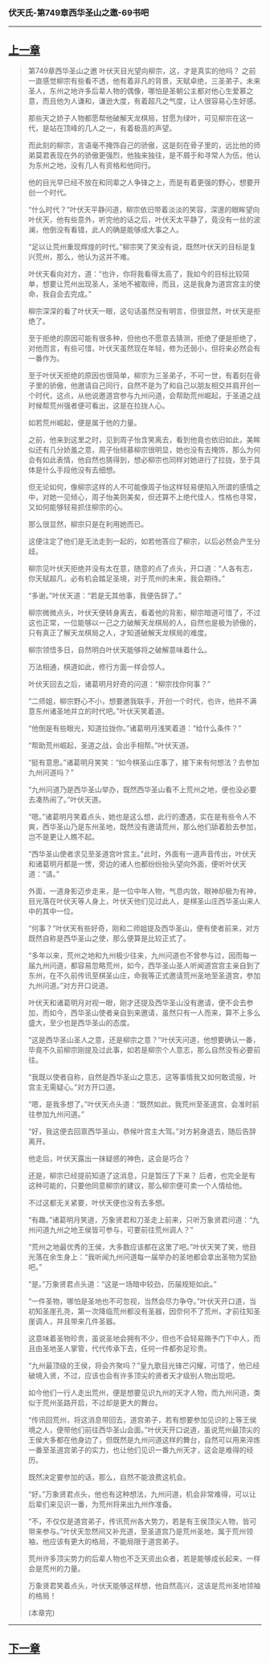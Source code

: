 ### 伏天氏-第749章西华圣山之邀-69书吧

--------
[上一章](./51bca5e22e9f958d57d0c36299492e0c.md)
--------


>
>
>
>第749章西华圣山之邀
>叶伏天目光望向柳宗，这，才是真实的他吗？
>之前一直感觉柳宗有些看不透，他有着非凡的背景，天赋卓绝，三圣弟子，未来圣人，东州之地许多后辈人物的偶像，哪怕是圣朝公主都对他心生爱慕之意，而且他为人谦和，谦逊大度，有着超凡之气度，让人很容易心生好感。
>
>那些天之娇子人物都愿帮他破解天龙棋局，甘愿为绿叶，可见柳宗在这一代，是站在顶峰的几人之一，有着极高的声望。
>
>而此刻的柳宗，言语毫不掩饰自己的骄傲，这是刻在骨子里的，远比他的师弟莫君表现在外的骄傲更强烈，他独来独往，是不屑于和寻常人为伍，他认为东州之地，没有几人有资格和他同行。
>
>他的目光早已经不放在和同辈之人争锋之上，而是有着更强的野心，想要开创一个时代。
>
>“什么时代？”叶伏天平静问道，柳宗依旧带着淡淡的笑容，深邃的眼眸望向叶伏天，他有些意外，听完他的话之后，叶伏天太平静了，竟没有一丝的波澜，他倒没有看错，此人的确是能够成大事之人。
>
>“足以让荒州重现辉煌的时代。”柳宗笑了笑没有说，既然叶伏天的目标是复兴荒州，那么，他认为这并不难。
>
>叶伏天看向对方，道：“也许，你将我看得太高了，我如今的目标比较简单，想要让荒州出现圣人，圣地不被取缔，而且，这是我身为道宫宫主的使命，我自会去完成。”
>
>柳宗深深的看了叶伏天一眼，这句话虽然没有明言，但很显然，叶伏天是拒绝了。
>
>至于拒绝的原因可能有很多种，但他也不愿意去猜测，拒绝了便是拒绝了，对他而言，有些可惜，叶伏天虽然现在年轻，修为还弱小，但将来必然会有一番作为。
>
>至于叶伏天拒绝的原因也很简单，柳宗为三圣弟子，不可一世，有着刻在骨子里的骄傲，他邀请自己同行，自然不是为了和自己以朋友相交并肩开创一个时代，这点，从他说邀道宫参与九州问道，会帮助荒州崛起，于圣道之战时候帮荒州强者便可看出，这是在拉拢人心。
>
>如若荒州崛起，便是属于他的力量。
>
>之前，他来到这里之时，见到周子怡含笑离去，看到他竟也依旧如此，美眸似还有几分娇羞之意，周子怡倾慕柳宗很明显，她也没有去掩饰，那么为何会有如此表情，他自然也猜得到，想必柳宗也同样对她进行了拉拢，至于具体是什么手段他没有去细想。
>
>但无论如何，像柳宗这样的人不可能像周子怡这样轻易便陷入所谓的感情之中，对她一见倾心，周子怡美则美矣，但还算不上绝代佳人，性格也寻常，又如何能够轻易抓住柳宗的心。
>
>那么很显然，柳宗只是在利用她而已。
>
>这便注定了他们是无法走到一起的，如若他答应了柳宗，以后必然会产生分歧。
>
>柳宗见叶伏天拒绝并没有太在意，随意的点了点头，开口道：“人各有志，你天赋超凡，必有机会踏足圣境，对于荒州的未来，我会期待。”
>
>“多谢。”叶伏天道：“若是无其他事，我便告辞了。”
>
>柳宗微微点头，叶伏天便转身离去，看着他的背影，柳宗暗道可惜了，不过这也正常，一位能够以一己之力破解天龙棋局的人，自然也是极为骄傲的，只有真正了解天龙棋局之人，才知道破解天龙棋局的难度。
>
>柳宗领悟多日，自然明白叶伏天能够将之破解意味着什么。
>
>万法相通，棋道如此，修行方面一样会惊人。
>
>叶伏天回去之后，诸葛明月好奇的问道：“柳宗找你何事？”
>
>“二师姐，柳宗野心不小，想要邀我联手，开创一个时代，也许，他并不满意东州诸圣地并立的时代吧。”叶伏天笑着道。
>
>“他倒是有些眼光，知道拉拢你。”诸葛明月浅笑着道：“给什么条件？”
>
>“帮助荒州崛起，圣道之战，会出手相帮。”叶伏天道。
>
>“挺有意思。”诸葛明月笑笑：“如今棋圣山庄事了，接下来有何想法？去参加九州问道吗？”
>
>“九州问道乃是西华圣山举办，既然西华圣山看不上荒州之地，便也没必要去凑热闹了。”叶伏天道。
>
>“嗯。”诸葛明月笑着点头，她也是这么想，此行的遭遇，实在是有些令人不爽，西华圣山乃是东州圣地，既然没有邀请荒州，那么他们舔着脸去参加，岂不是更让人瞧不起。
>
>“西华圣山使者求见至圣道宫叶宫主。”此时，外面有一道声音传出，叶伏天和诸葛明月都是一愣，旁边的诸人也都纷纷抬头望向外面，便听叶伏天道：“请。”
>
>外面，一道身影迈步走来，是一位中年人物，气息内敛，眼神却极为有神，目光落在叶伏天等人身上，叶伏天他们见过此人，是棋圣山庄西华圣山来人中的其中一位。
>
>“何事？”叶伏天有些好奇，刚和二师姐提及西华圣山，便有使者前来，对方既然自称是西华圣山之使，那么便算是比较正式了。
>
>“多年以来，荒州之地和九州极少往来，九州问道也不曾参与过，因而每一届九州问道，都容易忽略荒州，如今，西华圣山圣人听闻道宫宫主亲自到了东州，在不久前传讯至棋圣山庄，命我等正式邀请荒州圣地至圣道宫，参加九州问道。”对方开口说道。
>
>叶伏天和诸葛明月对视一眼，刚才还提及西华圣山没有邀请，便不会去参加，而如今，西华圣山使者亲自到来邀请，虽然只有一人而来，算不上多么盛大，至少也是西华圣山的态度。
>
>“这是西华圣山圣人之意，还是柳宗之意？”叶伏天问道，他想要确认一番，毕竟不久前柳宗刚提及过此事，如若是柳宗个人意志，那么自然没有必要前往。
>
>“我既以使者自称，自然是西华圣山之意志，这等事情我又如何敢谎报，叶宫主无需疑心。”对方开口道。
>
>“嗯，是我多想了。”叶伏天点头道：“既然如此，我荒州至圣道宫，会准时前往参加九州问道。”
>
>“好，我这便去回禀西华圣山，恭候叶宫主大驾。”对方躬身退去，随后告辞离开。
>
>他走后，叶伏天露出一抹疑惑的神色，这会是巧合？
>
>还是，柳宗已经提前知道了这消息，只是暂压了下来？
>后者，也完全是有这种可能的，只要他同意柳宗的建议，那么柳宗便可卖一个人情给他。
>
>不过这都无关紧要，叶伏天便也没有去多想。
>
>“有趣。”诸葛明月笑道，万象贤君和刀圣走上前来，只听万象贤君问道：“九州问道九州之地王侯皆可参与，可要前往荒州调人？”
>
>“荒州之地最优秀的王侯，大多数应该都在这里了吧。”叶伏天笑了笑，他目光落在余生身上：“我听闻九州问道每一届举办的圣地都会拿出圣物为奖励吧。”
>
>“是。”万象贤君点头道：“这是一场暗中较劲，历届规矩如此。”
>
>“一件圣物，哪怕是圣地也不可忽视，当然会尽力争夺。”叶伏天开口道，当初知圣崖孔尧，第一次降临荒州都没有圣器，因奈何不了荒州，才前往知圣崖调人，并且带来几件圣器。
>
>这意味着圣物珍贵，虽说圣地会拥有不少，但也不会轻易赐予门下中人，而且由圣地圣人掌管，代代传承下去，任何一件都弥足珍贵。
>
>“九州最顶级的王侯，将会齐聚吗？”皇九歌目光锋芒闪耀，可惜了，他已经破境入贤，不过，应该也会有许多顶尖的贤者天才级别人物出现吧。
>
>如今他们一行人走出荒州，便是想要见识九州的天才人物，而九州问道，类似于荒州圣路开启，不过却是更大的舞台。
>
>“传讯回荒州，将这消息带回去，道宫弟子，若有想要参加见识的上等王侯境之人，便带他们前往西华圣山会面。”叶伏天开口说道，虽说荒州最顶尖的王侯大多都在他身边了，但既然是九州问道这样的舞台，自然可以用来淬炼一番至圣道宫弟子的实力，也让他们见识一番九州天才，这会是难得的经历。
>
>既然决定要参加的话，那么，自然不能浪费这机会。
>
>“好。”万象贤君点头，他也有这种想法，九州问道，机会非常难得，可以让后辈们来见识一番，为荒州将来出九州作准备。
>
>“不，不仅仅是道宫弟子，传讯荒州各大势力，若是有王侯顶尖人物，皆可带来参与。”叶伏天忽然间又补充道，至圣道宫乃是荒州圣地，属于荒州领袖，他应该有更大的格局，不能局限于道宫弟子。
>
>荒州许多顶尖势力的后辈人物也不乏天资出众者，若是能够成长起来，一样会是荒州的力量。
>
>万象贤君笑着点头，叶伏天能够这样想，他自然高兴，这该是荒州圣地领袖的格局！
>
>(本章完)
>
>

--------
[下一章](./9c6d0378c60dac5e111c20541136ae2f.md)
--------
